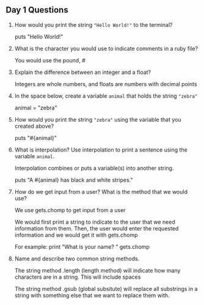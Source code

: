 ## Day 1 Questions

1. How would you print the string `"Hello World!"` to the terminal?

   puts "Hello World!"

2. What is the character you would use to indicate comments in a ruby file?

   You would use the pound, #

3. Explain the difference between an integer and a float?

   Integers are whole numbers, and floats are numbers with decimal points

4. In the space below, create a variable `animal` that holds the string `"zebra"`

   animal = "zebra"

5. How would you print the string `"zebra"` using the variable that you created above?

   puts "#{animal}"

6. What is interpolation? Use interpolation to print a sentence using the variable `animal`.

   Interpolation combines or puts a variable(s) into another string.

   puts "A #{animal} has black and white stripes."

7. How do we get input from a user? What is the method that we would use?

   We use gets.chomp to get input from a user

   We would first print a string to indicate to the user that we need information from them. Then, the user would enter the requested information and we would get it with gets.chomp

   For example:
   print "What is your name? "
   gets.chomp

8. Name and describe two common string methods.

   The string method .length (length method) will indicate how many characters are in a string. This will include spaces

   The string method .gsub (global subsitute) will replace all substrings in a string with something else that we want to replace them with.
